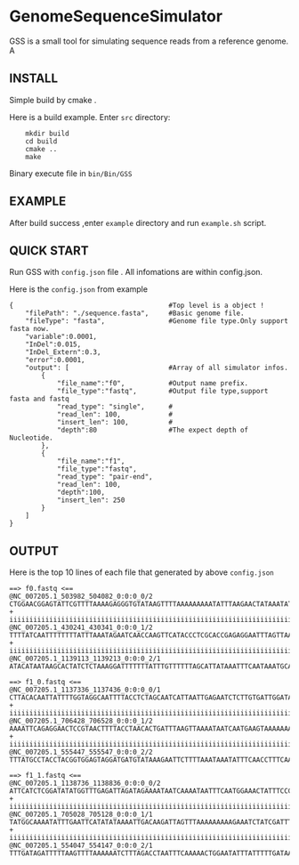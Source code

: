 # GenomeSequenceSimulator

GSS is a small tool for simulating sequence reads from a reference genome.
A

## INSTALL

Simple build by cmake .

Here is a build example.
Enter ```src``` directory:
```
    mkdir build
    cd build
    cmake ..
    make
```

Binary execute file in ```bin/Bin/GSS```

## EXAMPLE

After build success ,enter ```example``` directory and run ```example.sh``` script.

## QUICK START

Run GSS with ```config.json``` file . All infomations are within config.json. 

Here is the ```config.json``` from example
```
{                                       #Top level is a object !
    "filePath": "./sequence.fasta",     #Basic genome file. 
    "fileType": "fasta",                #Genome file type.Only support fasta now.
    "variable":0.0001,                   
    "InDel":0.015,   
    "InDel_Extern":0.3,
    "error":0.0001,
    "output": [                         #Array of all simulator infos.
        {
            "file_name":"f0",           #Output name prefix.
            "file_type":"fastq",        #Output file type,support fasta and fastq
            "read_type": "single",      #
            "read_len": 100,            #
            "insert_len": 100,          #
            "depth":80                  #The expect depth of Nucleotide.
        },
        {
            "file_name":"f1",
            "file_type":"fastq",
            "read_type": "pair-end",
            "read_len": 100,
            "depth":100,
            "insert_len": 250
        }
    ]
}
```
## OUTPUT 

Here is the top 10 lines of each file that generated by above ```config.json```

```
==> f0.fastq <==
@NC_007205.1_503982_504082_0:0:0_0/2
CTGGAACGGAGTATTCGTTTTAAAAGAGGGTGTATAAGTTTTAAAAAAAAATATTTAAGAACTATAAATATTTAACAAAAAAAATAAAGAAATATAAAAA
+
iiiiiiiiiiiiiiiiiiiiiiiiiiiiiiiiiiiiiiiiiiiiiiiiiiiiiiiiiiiiiiiiiiiiiiiiiiiiiiiiiiiiiiiiiiiiiiiiiiii
@NC_007205.1_430241_430341_0:0:0_1/2
TTTTATCAATTTTTTTTATTTAAATAGAATCAACCAAGTTCATACCCTCGCACCGAGAGGAATTTAGTTAAATTTATAAAATTTCTAGTTTAATTTCCAA
+
iiiiiiiiiiiiiiiiiiiiiiiiiiiiiiiiiiiiiiiiiiiiiiiiiiiiiiiiiiiiiiiiiiiiiiiiiiiiiiiiiiiiiiiiiiiiiiiiiiii
@NC_007205.1_1139113_1139213_0:0:0_2/1
ATACATAATAAGCACTATCTCTAAAGGATTTTTTTATTTGTTTTTTAGCATTATAAATTTCAATAAATGCATTTCTCATACTATCTTCTAGACCTGAAAA

==> f1_0.fastq <==
@NC_007205.1_1137336_1137436_0:0:0_0/1
CTTACACAATTATTTTGGTAGGCAATTTTACCTCTAGCAATCATTAATTGAGAATCTCTTGTGATTGGATAATGATTATCAGAATAAGAAATGCTACTTA
+
iiiiiiiiiiiiiiiiiiiiiiiiiiiiiiiiiiiiiiiiiiiiiiiiiiiiiiiiiiiiiiiiiiiiiiiiiiiiiiiiiiiiiiiiiiiiiiiiiiii
@NC_007205.1_706428_706528_0:0:0_1/2
AAAATTCAGAGGAACTCCGTAACTTTTACCTAACACTGATTTAAGTTAAAATAATCAATGAAGTAAAAAAAGTTTGTAACCTATTAGTTGTTGGGTTGTT
+
iiiiiiiiiiiiiiiiiiiiiiiiiiiiiiiiiiiiiiiiiiiiiiiiiiiiiiiiiiiiiiiiiiiiiiiiiiiiiiiiiiiiiiiiiiiiiiiiiiii
@NC_007205.1_555447_555547_0:0:0_2/2
TTTATGCCTACCTACGGTGGAGTAGGATGATGTATAAAGAATTCTTTTAAATAAATATTTCAACCTTTCAAATTATGTTTAATATTTTATAGGAGACTGA

==> f1_1.fastq <==
@NC_007205.1_1138736_1138836_0:0:0_0/2
ATTCATCTCGGATATATGGTTTGAGATTAGATAGAAAATAATCAAAATAATTTCAATGGAAACTATTTCCCCATTACTACTTACGTTGTAATCGATTACC
+
iiiiiiiiiiiiiiiiiiiiiiiiiiiiiiiiiiiiiiiiiiiiiiiiiiiiiiiiiiiiiiiiiiiiiiiiiiiiiiiiiiiiiiiiiiiiiiiiiiii
@NC_007205.1_705028_705128_0:0:0_1/1
TATGGCAAAATATTTGAATTCATATATAAAATTGACAAGATTAGTTTAAAAAAAAAGAAATCTATCGATTTTAAAATTATTAATGAAGCTCTTGAGGAAT
+
iiiiiiiiiiiiiiiiiiiiiiiiiiiiiiiiiiiiiiiiiiiiiiiiiiiiiiiiiiiiiiiiiiiiiiiiiiiiiiiiiiiiiiiiiiiiiiiiiiii
@NC_007205.1_554047_554147_0:0:0_2/1
TTTGATAGATTTTTAAGTTTTAAAAAATCTTTAGACCTAATTTCAAAAACTGGAATATTTATTTTTGATAATTCTGAAGGATATAATGAACCAAGAGATA

```




